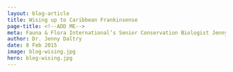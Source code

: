 ```yaml
---
layout: blog-article
title: Wising up to Caribbean Frankinsense
page-title: <!--ADD ME-->
meta: Fauna & Flora International’s Senior Conservation Biologist Jenny Daltry reveals how a study of the lansan tree is helping to support livelihoods and species conservation in Saint Lucia.
author: Dr. Jenny Daltry
date: 8 Feb 2015
image: blog-wising.jpg
hero: blog-wising.jpg
---
```


<!--ADD ARTICLE-->


